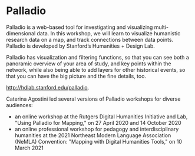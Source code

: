 # Palladio
Palladio is a web-based tool for investigating and visualizing multi-dimensional data. In this workshop, we will learn to visualize humanistic research data on a map, and track connections between data points. Palladio is developed by Stanford’s Humanities + Design Lab.

Palladio has visualization and filtering functions, so that you can see both a panoramic overview of your area of study, and key points within the network, while also being able to add layers for other historical events, so that you can have the big picture and the fine details, too. 

http://hdlab.stanford.edu/palladio.

Caterina Agostini led several versions of Palladio workshops for diverse audiences:
- an online workshop at the Rutgers Digital Humanities Initiative and Lab, "Using Palladio for Mapping," on 27 April 2020  and 14 October 2020
- an online professional workshop for pedagogy and interdisciplinary humanities at the 2021 Northeast Modern Language Association (NeMLA) Convention: "Mapping with Digital Humanities Tools," on 10 March 2021
